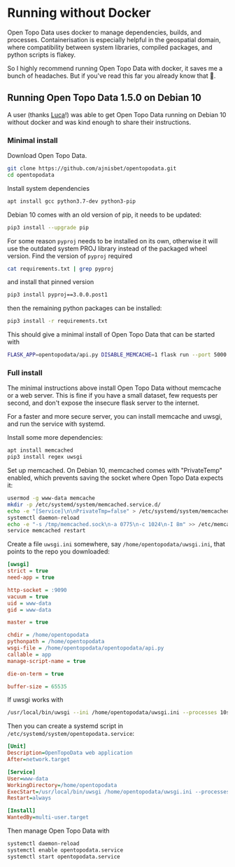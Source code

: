 # Running without Docker

Open Topo Data uses docker to manage dependencies, builds, and processes. Containerisation is especially helpful in the geospatial domain, where compatibility between system libraries, compiled packages, and python scripts is flakey. 

So I highly recommend running Open Topo Data with docker, it saves me a bunch of headaches. But if you've read this far you already know that 🐉.

## Running Open Topo Data 1.5.0 on Debian 10

A user (thanks [Luca](https://www.lucabert.de/)!) was able to get Open Topo Data running on Debian 10 without docker and was kind enough to share their instructions.

### Minimal install

Download Open Topo Data.

```bash
git clone https://github.com/ajnisbet/opentopodata.git
cd opentopodata
```

Install system dependencies

```bash
apt install gcc python3.7-dev python3-pip
```

Debian 10 comes with an old version of pip, it needs to be updated:

```bash
pip3 install --upgrade pip
```

For some reason `pyproj` needs to be installed on its own, otherwise it will use the outdated system PROJ library instead of the packaged wheel version. Find the version of `pyproj` required

```bash
cat requirements.txt | grep pyproj
```

and install that pinned version

```bash
pip3 install pyproj==3.0.0.post1
```

then the remaining python packages can be installed:

```bash
pip3 install -r requirements.txt
```

This should give a minimal install of Open Topo Data that can be started with 

```bash
FLASK_APP=opentopodata/api.py DISABLE_MEMCACHE=1 flask run --port 5000
```

### Full install

The minimal instructions above install Open Topo Data without memcache or a web server. This is fine if you have a small dataset, few requests per second, and don't expose the insecure flask server to the internet. 

For a faster and more secure server, you can install memcache and uwsgi, and run the service with systemd.

Install some more dependencies:

```bash
apt install memcached
pip3 install regex uwsgi
```

Set up memcached. On Debian 10, memcached comes with "PrivateTemp" enabled, which prevents saving the socket where Open Topo Data expects it:


```bash
usermod -g www-data memcache
mkdir -p /etc/systemd/system/memcached.service.d/
echo -e "[Service]\n\nPrivateTmp=false" > /etc/systemd/system/memcached.service.d/override.conf
systemctl daemon-reload
echo -e "-s /tmp/memcached.sock\n-a 0775\n-c 1024\n-I 8m" >> /etc/memcached.conf
service memcached restart
```


Create a file `uwsgi.ini` somewhere, say `/home/opentopodata/uwsgi.ini`, that points to the repo you downloaded:

```ini
[uwsgi]
strict = true
need-app = true

http-socket = :9090
vacuum = true
uid = www-data
gid = www-data

master = true

chdir = /home/opentopodata
pythonpath = /home/opentopodata
wsgi-file = /home/opentopodata/opentopodata/api.py
callable = app
manage-script-name = true

die-on-term = true

buffer-size = 65535
```

If uwsgi works with 
```bash
/usr/local/bin/uwsgi --ini /home/opentopodata/uwsgi.ini --processes 10s
```

Then you can create a systemd script in `/etc/systemd/system/opentopodata.service`:


```ini
[Unit]
Description=OpenTopoData web application
After=network.target

[Service]
User=www-data
WorkingDirectory=/home/opentopodata
ExecStart=/usr/local/bin/uwsgi /home/opentopodata/uwsgi.ini --processes 10s
Restart=always

[Install]
WantedBy=multi-user.target
```

Then manage Open Topo Data with

```txt
systemctl daemon-reload 
systemctl enable opentopodata.service 
systemctl start opentopodata.service 
```